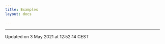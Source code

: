 ```yaml
---
title: Examples
layout: docs

---
```









-------------------------------

Updated on  3 May 2021 at 12:52:14 CEST

